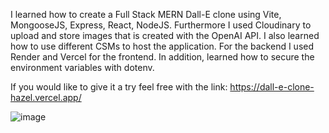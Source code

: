 I learned how to create a Full Stack MERN Dall-E clone using Vite, MongooseJS, Express, React, NodeJS. 
Furthermore I used Cloudinary to upload and store images that is created with the OpenAI API. 
I also learned how to use different CSMs to host the application. For the backend I used Render and Vercel for the frontend.
In addition, learned how to secure the environment variables with dotenv. 

If you would like to give it a try feel free with the link: https://dall-e-clone-hazel.vercel.app/

![image](https://user-images.githubusercontent.com/86901520/220208867-ad37f4e2-56ab-4283-84c1-ccfa9f8ba958.png)
